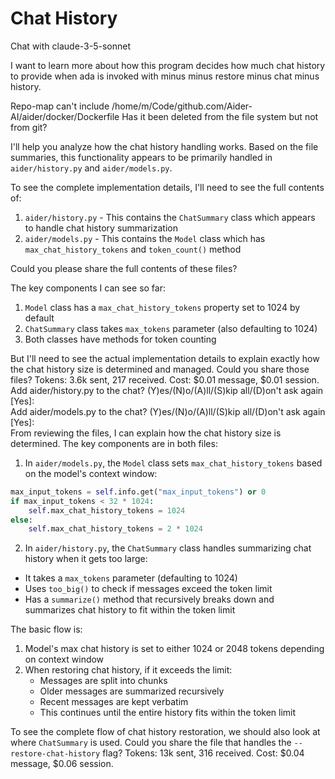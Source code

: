 # Chat History

Chat with claude-3-5-sonnet

I want to learn more about how this program decides how much chat history to provide when ada is invoked with minus minus restore minus chat minus history.

Repo-map can't include /home/m/Code/github.com/Aider-AI/aider/docker/Dockerfile
Has it been deleted from the file system but not from git?
                    
I'll help you analyze how the chat history handling works. Based on the file summaries, this functionality appears to be primarily handled in `aider/history.py` and `aider/models.py`.

To see the complete implementation details, I'll need to see the full contents of:

1. `aider/history.py` - This contains the `ChatSummary` class which appears to handle chat history summarization
2. `aider/models.py` - This contains the `Model` class which has `max_chat_history_tokens` and `token_count()` method

Could you please share the full contents of these files?

The key components I can see so far:

1. `Model` class has a `max_chat_history_tokens` property set to 1024 by default
2. `ChatSummary` class takes `max_tokens` parameter (also defaulting to 1024)
3. Both classes have methods for token counting

But I'll need to see the actual implementation details to explain exactly how the chat history size is determined and managed. Could you share those files?
Tokens: 3.6k sent, 217 received. Cost: $0.01 message, $0.01 session.
Add aider/history.py to the chat? (Y)es/(N)o/(A)ll/(S)kip all/(D)on't ask again [Yes]:                                                                                               
Add aider/models.py to the chat? (Y)es/(N)o/(A)ll/(S)kip all/(D)on't ask again [Yes]:                                                                                                
From reviewing the files, I can explain how the chat history size is determined. The key components are in both files:

1. In `aider/models.py`, the `Model` class sets `max_chat_history_tokens` based on the model's context window:
```python
max_input_tokens = self.info.get("max_input_tokens") or 0
if max_input_tokens < 32 * 1024:
    self.max_chat_history_tokens = 1024
else:
    self.max_chat_history_tokens = 2 * 1024
```

2. In `aider/history.py`, the `ChatSummary` class handles summarizing chat history when it gets too large:
- It takes a `max_tokens` parameter (defaulting to 1024) 
- Uses `too_big()` to check if messages exceed the token limit
- Has a `summarize()` method that recursively breaks down and summarizes chat history to fit within the token limit

The basic flow is:
1. Model's max chat history is set to either 1024 or 2048 tokens depending on context window
2. When restoring chat history, if it exceeds the limit:
   - Messages are split into chunks
   - Older messages are summarized recursively 
   - Recent messages are kept verbatim
   - This continues until the entire history fits within the token limit

To see the complete flow of chat history restoration, we should also look at where `ChatSummary` is used. Could you share the file that handles the `--restore-chat-history` flag?
Tokens: 13k sent, 316 received. Cost: $0.04 message, $0.06 session.
